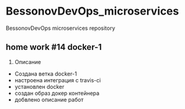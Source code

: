 # BessonovDevOps_microservices
BessonovDevOps microservices repository
## home work #14 docker-1

1. Описание   
  * Создана ветка docker-1
  * настроена интеграция с travis-ci
  * установлен docker
  * создан образ докер контейнера
  * добвлено описание работ
